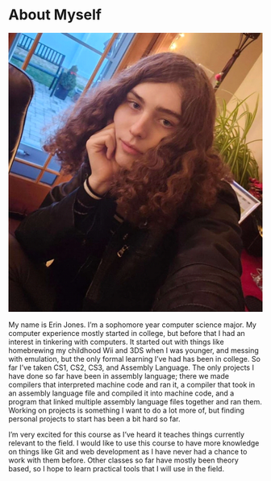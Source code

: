 # About Myself

![Alt text](images/erin.png)

My name is Erin Jones. I’m a sophomore year computer science major. My computer experience mostly started in college, but before that I had an interest in tinkering with computers. It started out with things like homebrewing my childhood Wii and 3DS when I was younger, and messing with emulation, but the only formal learning I’ve had has been in college. So far I’ve taken CS1, CS2, CS3, and Assembly Language. The only projects I have done so far have been in assembly language; there we made compilers that interpreted machine code and ran it, a compiler that took in an assembly language file and compiled it into machine code, and a program that linked multiple assembly language files together and ran them. Working on projects is something I want to do a lot more of, but finding personal projects to start has been a bit hard so far.

I’m very excited for this course as I’ve heard it teaches things currently relevant to the field. I would like to use this course to have more knowledge on things like Git and web development as I have never had a chance to work with them before. Other classes so far have mostly been theory based, so I hope to learn practical tools that I will use in the field.